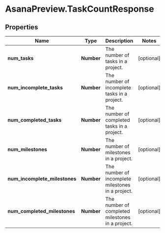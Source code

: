 # AsanaPreview.TaskCountResponse

## Properties
Name | Type | Description | Notes
------------ | ------------- | ------------- | -------------
**num_tasks** | **Number** | The number of tasks in a project. | [optional] 
**num_incomplete_tasks** | **Number** | The number of incomplete tasks in a project. | [optional] 
**num_completed_tasks** | **Number** | The number of completed tasks in a project. | [optional] 
**num_milestones** | **Number** | The number of milestones in a project. | [optional] 
**num_incomplete_milestones** | **Number** | The number of incomplete milestones in a project. | [optional] 
**num_completed_milestones** | **Number** | The number of completed milestones in a project. | [optional] 
